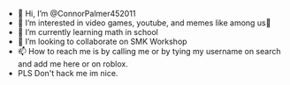 - 👋 Hi, I’m @ConnorPalmer452011
- 👀 I’m interested in video games, youtube, and memes like among us📮
- 🌱 I’m currently learning math in school
- 💞️ I’m looking to collaborate on SMK Workshop
- 📫 How to reach me is by calling me or by tying my username on search and add me here or on roblox.
- PLS Don't hack me im nice.
<!---
ConnorPalmer452011/ConnorPalmer452011 is a ✨ special ✨ repository because its `README.md` (this file) appears on your GitHub profile.
You can click the Preview link to take a look at your changes.
--->
